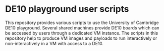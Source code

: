 # DE10 playground user scripts

This repository provides various scripts to use the University of Cambridge DE10 playground.
Several shared machines provide DE10 boards which can be accessed by users through a dedicated VM instance.
The scripts in this repository help to produce VM images and payloads to run interactively or non-interactively in a VM with access to a DE10.
